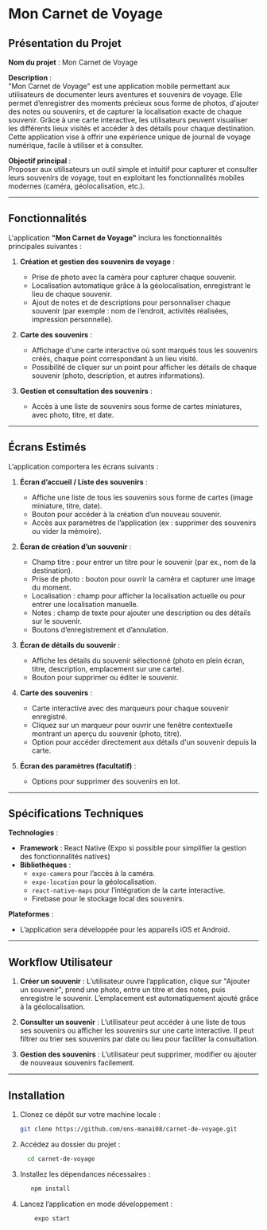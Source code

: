 # Mon Carnet de Voyage

## Présentation du Projet

**Nom du projet** : Mon Carnet de Voyage

**Description** :  
"Mon Carnet de Voyage" est une application mobile permettant aux utilisateurs de documenter leurs aventures et souvenirs de voyage. Elle permet d’enregistrer des moments précieux sous forme de photos, d'ajouter des notes ou souvenirs, et de capturer la localisation exacte de chaque souvenir. Grâce à une carte interactive, les utilisateurs peuvent visualiser les différents lieux visités et accéder à des détails pour chaque destination. Cette application vise à offrir une expérience unique de journal de voyage numérique, facile à utiliser et à consulter.

**Objectif principal** :  
Proposer aux utilisateurs un outil simple et intuitif pour capturer et consulter leurs souvenirs de voyage, tout en exploitant les fonctionnalités mobiles modernes (caméra, géolocalisation, etc.).

---

## Fonctionnalités

L'application **"Mon Carnet de Voyage"** inclura les fonctionnalités principales suivantes :

1. **Création et gestion des souvenirs de voyage** :  
   - Prise de photo avec la caméra pour capturer chaque souvenir.  
   - Localisation automatique grâce à la géolocalisation, enregistrant le lieu de chaque souvenir.  
   - Ajout de notes et de descriptions pour personnaliser chaque souvenir (par exemple : nom de l’endroit, activités réalisées, impression personnelle).

2. **Carte des souvenirs** :  
   - Affichage d'une carte interactive où sont marqués tous les souvenirs créés, chaque point correspondant à un lieu visité.  
   - Possibilité de cliquer sur un point pour afficher les détails de chaque souvenir (photo, description, et autres informations).

3. **Gestion et consultation des souvenirs** :  
   - Accès à une liste de souvenirs sous forme de cartes miniatures, avec photo, titre, et date.  

---

## Écrans Estimés

L’application comportera les écrans suivants :

1. **Écran d’accueil / Liste des souvenirs** :  
   - Affiche une liste de tous les souvenirs sous forme de cartes (image miniature, titre, date).  
   - Bouton pour accéder à la création d’un nouveau souvenir.  
   - Accès aux paramètres de l’application (ex : supprimer des souvenirs ou vider la mémoire).

2. **Écran de création d’un souvenir** :  
   - Champ titre : pour entrer un titre pour le souvenir (par ex., nom de la destination).  
   - Prise de photo : bouton pour ouvrir la caméra et capturer une image du moment.  
   - Localisation : champ pour afficher la localisation actuelle ou pour entrer une localisation manuelle.  
   - Notes : champ de texte pour ajouter une description ou des détails sur le souvenir.  
   - Boutons d’enregistrement et d’annulation.

3. **Écran de détails du souvenir** :  
   - Affiche les détails du souvenir sélectionné (photo en plein écran, titre, description, emplacement sur une carte).  
   - Bouton pour supprimer ou éditer le souvenir.

4. **Carte des souvenirs** :  
   - Carte interactive avec des marqueurs pour chaque souvenir enregistré.  
   - Cliquez sur un marqueur pour ouvrir une fenêtre contextuelle montrant un aperçu du souvenir (photo, titre).  
   - Option pour accéder directement aux détails d'un souvenir depuis la carte.

5. **Écran des paramètres (facultatif)** :  
   - Options pour supprimer des souvenirs en lot.

---

## Spécifications Techniques

**Technologies** :  
- **Framework** : React Native (Expo si possible pour simplifier la gestion des fonctionnalités natives)  
- **Bibliothèques** :  
  - `expo-camera` pour l’accès à la caméra.  
  - `expo-location` pour la géolocalisation.  
  - `react-native-maps` pour l’intégration de la carte interactive.  
  - Firebase pour le stockage local des souvenirs.

**Plateformes** :  
- L’application sera développée pour les appareils iOS et Android.

---

## Workflow Utilisateur

1. **Créer un souvenir** : L’utilisateur ouvre l’application, clique sur "Ajouter un souvenir", prend une photo, entre un titre et des notes, puis enregistre le souvenir. L’emplacement est automatiquement ajouté grâce à la géolocalisation.

2. **Consulter un souvenir** : L’utilisateur peut accéder à une liste de tous ses souvenirs ou afficher les souvenirs sur une carte interactive. Il peut filtrer ou trier ses souvenirs par date ou lieu pour faciliter la consultation.

3. **Gestion des souvenirs** : L’utilisateur peut supprimer, modifier ou ajouter de nouveaux souvenirs facilement.

---

## Installation

1. Clonez ce dépôt sur votre machine locale :
   ```bash
   git clone https://github.com/ons-manai08/carnet-de-voyage.git
2. Accédez au dossier du projet :
    ```bash
      cd carnet-de-voyage
3. Installez les dépendances nécessaires :
   ```bash
      npm install
 4. Lancez l’application en mode développement :
     ```bash
         expo start
